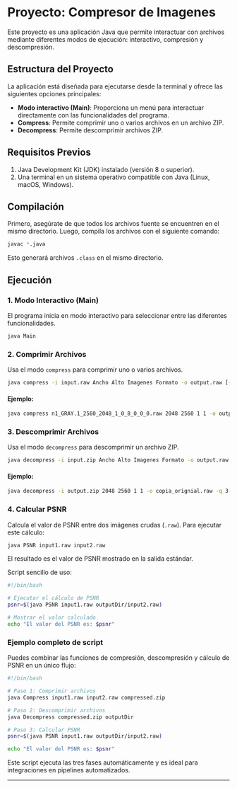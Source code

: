 # Proyecto: Compresor de Imagenes

Este proyecto es una aplicación Java que permite interactuar con archivos mediante diferentes modos de ejecución: interactivo, compresión y descompresión.

## Estructura del Proyecto

La aplicación está diseñada para ejecutarse desde la terminal y ofrece las siguientes opciones principales:
- **Modo interactivo (Main)**: Proporciona un menú para interactuar directamente con las funcionalidades del programa.
- **Compress**: Permite comprimir uno o varios archivos en un archivo ZIP.
- **Decompress**: Permite descomprimir archivos ZIP.

## Requisitos Previos

1. Java Development Kit (JDK) instalado (versión 8 o superior).
2. Una terminal en un sistema operativo compatible con Java (Linux, macOS, Windows).

## Compilación

Primero, asegúrate de que todos los archivos fuente se encuentren en el mismo directorio. Luego, compila los archivos con el siguiente comando:
```bash
javac *.java
```
Esto generará archivos `.class` en el mismo directorio.

## Ejecución

### 1. Modo Interactivo (Main)
El programa inicia en modo interactivo para seleccionar entre las diferentes funcionalidades.
```bash
java Main
```

### 2. Comprimir Archivos
Usa el modo `compress` para comprimir uno o varios archivos.
```bash
java compress -i input.raw Ancho Alto Imagenes Formato -o output.raw [-q factor] [[-wt nivel] / [-p]]
```
#### Ejemplo:
```bash
java compress n1_GRAY.1_2560_2048_1_0_8_0_0_0.raw 2048 2560 1 1 -o output.raw -q 3 -wt 3
```

### 3. Descomprimir Archivos
Usa el modo `decompress` para descomprimir un archivo ZIP.
```bash
java decompress -i input.zip Ancho Alto Imagenes Formato -o output.raw [-q factor] [[-wt nivel] / [-p]]
```
#### Ejemplo:
```bash
java decompress -i output.zip 2048 2560 1 1 -o copia_orignial.raw -q 3 -wt 3
```

### **4. Calcular PSNR**
Calcula el valor de PSNR entre dos imágenes crudas (`.raw`). Para ejecutar este cálculo:
```bash
java PSNR input1.raw input2.raw
```
El resultado es el valor de PSNR mostrado en la salida estándar.

Script sencillo de uso:

```bash
#!/bin/bash

# Ejecutar el cálculo de PSNR
psnr=$(java PSNR input1.raw outputDir/input2.raw)

# Mostrar el valor calculado
echo "El valor del PSNR es: $psnr"
```

### Ejemplo completo de script
Puedes combinar las funciones de compresión, descompresión y cálculo de PSNR en un único flujo:
```bash
#!/bin/bash

# Paso 1: Comprimir archivos
java Compress input1.raw input2.raw compressed.zip

# Paso 2: Descomprimir archivos
java Decompress compressed.zip outputDir

# Paso 3: Calcular PSNR
psnr=$(java PSNR input1.raw outputDir/input2.raw)

echo "El valor del PSNR es: $psnr"
```

Este script ejecuta las tres fases automáticamente y es ideal para integraciones en pipelines automatizados.

---

